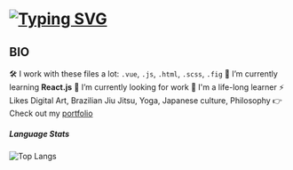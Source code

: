 # [![Typing SVG](https://readme-typing-svg.demolab.com/?lines=Hello+👋;I'm+Jem.+✨Web+Developer✨)](https://git.io/typing-svg)

## BIO

🛠 I work with these files a lot: `.vue`, `.js`, `.html`, `.scss`, `.fig`
🤔 I’m currently learning **React.js**
🔭 I’m currently looking for work 
🌱 I'm a life-long learner
⚡ Likes Digital Art, Brazilian Jiu Jitsu, Yoga, Japanese culture, Philosophy
👉 Check out my [portfolio](https://jemherrera.github.io/portfolio) 


##### Language Stats
![Top Langs](https://github-readme-stats.vercel.app/api/top-langs/?username=jemHerrera&layout=compact)
